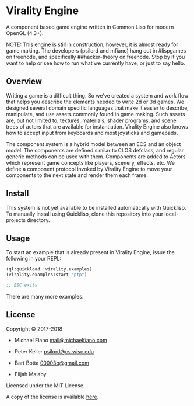 # Virality Engine

A component based game engine written in Common Lisp for modern OpenGL (4.3+).

NOTE: This engine is still in construction, however, it is almost ready for game
making. The developers (psilord and mfiano) hang out in #lispgames on freenode,
and specifically ##hacker-theory on freenode. Stop by if you want to help or see
how to run what we currently have, or just to say hello.

## Overview

Writing a game is a difficult thing. So we've created a system and work flow
that helps you describe the elements needed to write 2d or 3d games. We designed
several domain specific languages that make it easier to describe, manipulate,
and use assets commonly found in game making. Such assets are, but not limited
to, textures, materials, shader programs, and scene trees of actors that are
available for instantiation. Virality Engine also knows how to accept input from
keyboards and most joysticks and gamepads.

The component system is a hybrid model between an ECS and an object model. The
components are defined similar to CLOS defclass, and regular generic methods can
be used with them. Components are added to Actors which represent game concepts
like players, scenery, effects, etc. We define a component protocol invoked by
Virality Engine to move your components to the next state and render them each
frame.

## Install

This system is not yet available to be installed automatically with Quicklisp.
To manually install using Quicklisp, clone this repository into your
local-projects directory.

## Usage

To start an example that is already present in Virality Engine, issue the
following in your REPL:

```lisp
(ql:quickload :virality.examples)
(virality.examples:start "ptp")

;; ESC exits
```

There are many more examples.

## License

Copyright © 2017-2018

* Michael Fiano <mail@michaelfiano.com>

* Peter Keller <psilord@cs.wisc.edu>

* Bart Botta <00003b@gmail.com>

* Elijah Malaby <djeis>

Licensed under the MIT License.

A copy of the license is available [here](LICENSE).

